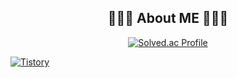 <div align="center">

## 🧑🏻‍💻 About ME 🧑🏻‍💻
  

[![Solved.ac Profile](http://mazassumnida.wtf/api/v2/generate_badge?boj=bjh3311)](https://solved.ac/bjh3311/)
</div>


<a href="https://red-tiger.tistory.com/"><img alt="Tistory" src ="https://img.shields.io/badge/Tistory-20C997.svg?&style=for-the-badge&logo=Blogger&logoColor=white"/></a>
